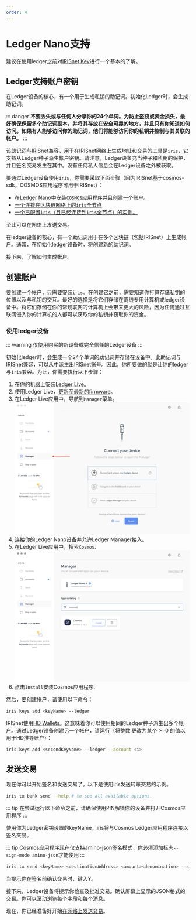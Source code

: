 ```yaml
---
order: 4
---
```


# Ledger Nano支持

建议在使用ledger之前对[IRISnet Key](../concepts/key.md)进行一个基本的了解。

## Ledger支持账户密钥

在Ledger设备的核心，有一个用于生成私钥的助记词。初始化Ledger时，会生成助记词。

::: danger
**不要丢失或与任何人分享你的24个单词。为防止盗窃或资金损失，最好确保保留多个助记词副本，并将其存放在安全可靠的地方，并且只有你知道如何访问。如果有人能够访问你的助记词，他们将能够访问你的私钥并控制与其关联的帐户。**
:::

该助记词与IRISnet兼容，用于在IRISnet网络上生成地址和交易的工具是`iris`，它支持从Ledger种子派生帐户密钥。请注意，Ledger设备充当种子和私钥的保护，并且签名交易发生在其中。没有任何私人信息会在Ledger设备之外被获取。

要通过Ledger设备使用`iris`，你需要采取下面步骤（因为IRISnet基于cosmos-sdk，COSMOS应用程序可用于IRISnet）：

- [在Ledger Nano中安装`COSMOS`应用程序并且创建一个账户。](#using-a-ledger-device)
- [一个连接在区块链网络上的`iris`全节点](../get-started/mainnet.md)
- [一个已配置`iris`（且已经连接到`iris`全节点）的实例。](../cli-client/intro.md)

至此可以在网络上发送交易。

在ledger设备的核心，有一个助记词用于在多个区块链（包括IRISnet）上生成帐户。通常，在初始化ledger设备时，将创建新的助记词。

接下来，了解如何生成帐户。

## 创建账户

要创建一个帐户，只需要安装`iris`。在创建它之前，需要知道你打算存储私钥的位置以及与私钥的交互。最好的选择是将它们存储在离线专用计算机或ledger设备中。将它们存储在你的常规联网的计算机上会带来更大的风险，因为任何通过互联网侵入你的计算机的人都可以获取你的私钥并窃取你的资金。

### 使用ledger设备

::: warning
仅使用购买的新设备或完全信任的Ledger设备
:::

初始化ledger时，会生成一个24个单词的助记词并存储在设备中。此助记词与IRISnet兼容，可以从中派生出IRISnet账号。因此，你所要做的就是让你的ledger与`iris`兼容。为此，你需要执行以下步骤：

1. 在你的机器上安装[Ledger Live](https://www.ledger.com/pages/ledger-live)。
2. 使用Ledger Live，[更新至最新的firmware](https://support.ledger.com/hc/en-us/articles/360002731113-Update-device-firmware)。
3. 在Ledger Live应用中，导航到`Manager`菜单。
   ![manager](../pics/ledger-manager.png)
4. 连接你的Ledger Nano设备并允许Ledger Manager接入。
5. 在Ledger Live应用中，搜索`Cosmos`. 
    ![search](../pics/ledger-search.png)
6. 点击`Install`安装Cosmos应用程序.

然后，要创建帐户，请使用以下命令：

```bash
iris keys add <keyName> --ledger
```

IRISnet使用[HD Wallets](../concepts/key.md)。这意味着你可以使用相同的Ledger种子派生出多个帐户。通过Ledger设备创建另一个帐户，请运行（将整数i更改为某个 >=0 的值以用于HD推导账户）：

```bash
iris keys add <secondKeyName> --ledger --account <i>
```

## 发送交易

现在你可以开始签名和发送交易了。以下是使用iris发送转账交易的示例。

```bash
iris tx bank send --help # to see all available options.
```

::: tip 
在尝试运行以下命令之前，请确保使用PIN解锁你的设备并打开Cosmos应用程序
:::

使用你为Ledger密钥设置的keyName，iris将与Cosmos Ledger应用程序连接以签名交易。

::: tip 
Cosmos应用程序现在仅支持amino-json签名模式，你必须添加标志`--sign-mode amino-json`才能使用
:::

```bash
iris tx send <keyName> <destinationAddress> <amount><denomination> --sign-mode amino-json
```

当提示你在签名前确认交易时，键入Y。

接下来，Ledger设备将提示你检查及批准交易。确认屏幕上显示的JSON格式的交易。你可以滚动浏览每个字段和每个消息。

现在，你已经准备好开始[在网络上发送交易](../cli-client/tx.md)。